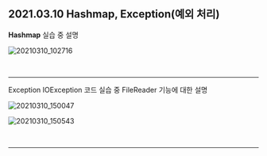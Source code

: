 ## 2021.03.10 Hashmap, Exception(예외 처리)

**Hashmap** 실습 중 설명

![20210310_102716](https://user-images.githubusercontent.com/78403443/121761786-ccee2e00-cb6c-11eb-84aa-5e1abd224265.png)

<br/>

---

Exception IOException 코드 실습 중 FileReader 기능에 대한 설명

![20210310_150047](https://user-images.githubusercontent.com/78403443/121761796-df686780-cb6c-11eb-9647-e5bb7207da87.png)

![20210310_150543](https://user-images.githubusercontent.com/78403443/121761805-e98a6600-cb6c-11eb-96d7-6a08b2da0aeb.png)

<br/>

---
